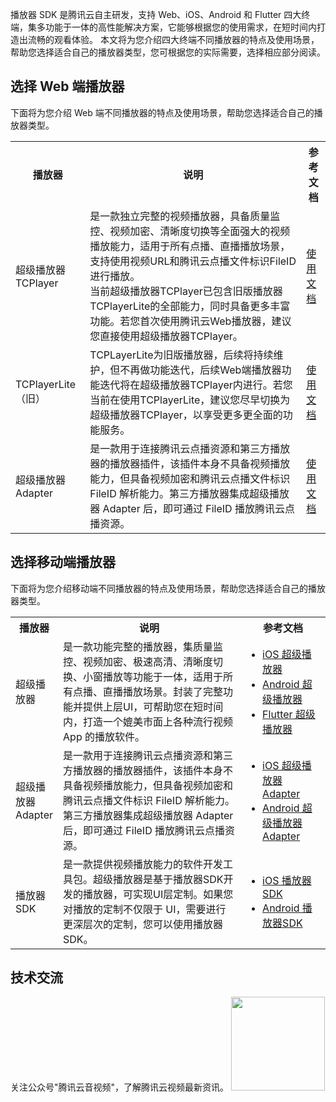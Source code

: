 播放器 SDK 是腾讯云自主研发，支持 Web、iOS、Android 和 Flutter 四大终端，集多功能于一体的高性能解决方案，它能够根据您的使用需求，在短时间内打造出流畅的观看体验。
本文将为您介绍四大终端不同播放器的特点及使用场景，帮助您选择适合自己的播放器类型，您可根据您的实际需要，选择相应部分阅读。

## 选择 Web 端播放器

下面将为您介绍 Web 端不同播放器的特点及使用场景，帮助您选择适合自己的播放器类型。

<table>
<tr><th>播放器</th><th>说明</th><th>参考文档</th></tr>
<tr>
<td>超级播放器TCPlayer</td>
<td>是一款独立完整的视频播放器，具备质量监控、视频加密、清晰度切换等全面强大的视频播放能力，适用于所有点播、直播播放场景，支持使用视频URL和腾讯云点播文件标识FileID进行播放。
	</br>当前超级播放器TCPlayer已包含旧版播放器TCPlayerLite的全部能力，同时具备更多丰富功能。若您首次使用腾讯云Web播放器，建议您直接使用超级播放器TCPlayer。
	</td>
<td><a href="https://cloud.tencent.com/document/product/881/30818">使用文档</a></td>
</tr><tr>
<td>TCPlayerLite（旧）</td>
<td>TCPLayerLite为旧版播放器，后续将持续维护，但不再做功能迭代，后续Web端播放器功能迭代将在超级播放器TCPlayer内进行。若您当前在使用TCPlayerLite，建议您尽早切换为超级播放器TCPlayer，以享受更多更全面的功能服务。</td>
<td><a href="https://cloud.tencent.com/document/product/881/20207">使用文档</a></td>
</tr><tr>
<td>超级播放器 Adapter</td>
<td>是一款用于连接腾讯云点播资源和第三方播放器的播放器插件，该插件本身不具备视频播放能力，但具备视频加密和腾讯云点播文件标识 FileID 解析能力。第三方播放器集成超级播放器 Adapter 后，即可通过 FileID 播放腾讯云点播资源。</td>
<td><a href="https://cloud.tencent.com/document/product/881/30824">使用文档</a></td>
</tr></table>


## 选择移动端播放器

下面将为您介绍移动端不同播放器的特点及使用场景，帮助您选择适合自己的播放器类型。

<table>
<tr><th width=14%>播放器</th><th>说明</th><th width=27%>参考文档</th></tr>
<tr>
<td>超级播放器</td>
<td>是一款功能完整的播放器，集质量监控、视频加密、极速高清、清晰度切换、小窗播放等功能于一体，适用于所有点播、直播播放场景。封装了完整功能并提供上层UI，可帮助您在短时间内，打造一个媲美市面上各种流行视频 App 的播放软件。</td>
<td><ul style="margin:0">
    <li/><a href="https://cloud.tencent.com/document/product/881/20208">iOS 超级播放器</a> 
    <li/><a href="https://cloud.tencent.com/document/product/881/20213">Android 超级播放器</a> 
    <li/><a href="https://cloud.tencent.com/document/product/266/58778">Flutter 超级播放器</a>
</ul></td>
</tr><tr>
<td>超级播放器 Adapter</td>
<td>是一款用于连接腾讯云点播资源和第三方播放器的播放器插件，该插件本身不具备视频播放能力，但具备视频加密和腾讯云点播文件标识 FileID 解析能力。第三方播放器集成超级播放器 Adapter 后，即可通过 FileID 播放腾讯云点播资源。</td>
<td><ul style="margin:0">
    <li/><a href="https://cloud.tencent.com/document/product/881/20209">iOS 超级播放器 Adapter</a>
    <li/><a href="https://cloud.tencent.com/document/product/881/20214">Android 超级播放器 Adapter</a>
</ul></td>
</tr><tr>
<td>播放器SDK</td>
<td>是一款提供视频播放能力的软件开发工具包。超级播放器是基于播放器SDK开发的播放器，可实现UI层定制。如果您对播放的定制不仅限于 UI，需要进行更深层次的定制，您可以使用播放器SDK。</td>
<td><ul style="margin:0">
	<li/><a href="https://cloud.tencent.com/document/product/881/20210">iOS 播放器SDK</a> 
	<li/><a href="https://cloud.tencent.com/document/product/881/20215">Android 播放器SDK</a>
</ul></td>
</tr></table>


## 技术交流

关注公众号"腾讯云音视频"，了解腾讯云视频最新资讯。
<img src="https://main.qcloudimg.com/raw/1c414d4d70e910289eac02b2e14e8c03.jpg" width="150">

